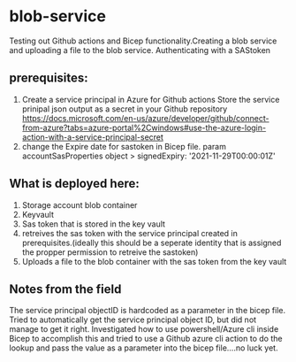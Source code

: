 # blob-service
Testing out Github actions and Bicep functionality.Creating a blob service and uploading a file to the blob service. Authenticating with a SAStoken

## prerequisites: 
1. Create a service principal in Azure for Github actions
   Store the service prinipal json output as a secret in your Github repository
    https://docs.microsoft.com/en-us/azure/developer/github/connect-from-azure?tabs=azure-portal%2Cwindows#use-the-azure-login-action-with-a-service-principal-secret
2. change the Expire date for sastoken in Bicep file. param accountSasProperties object > signedExpiry: '2021-11-29T00:00:01Z'

## What is deployed here:
1. Storage account blob container
2. Keyvault
3. Sas token that is stored in the key vault
4. retreives the sas token with the service principal created in prerequisites.(ideally this should be a seperate identity that is assigned the propper permission to retreive the sastoken)
5. Uploads a file to the blob container with the sas token from the key vault

## Notes from the field
The service principal objectID is hardcoded as a parameter in the bicep file. Tried to automatically get the service principal object ID, but did not manage to get it right. Investigated how to use powershell/Azure cli inside Bicep to accomplish this and tried to use a Github azure cli action to do the lookup and pass the value as a parameter into the bicep file....no luck yet.
